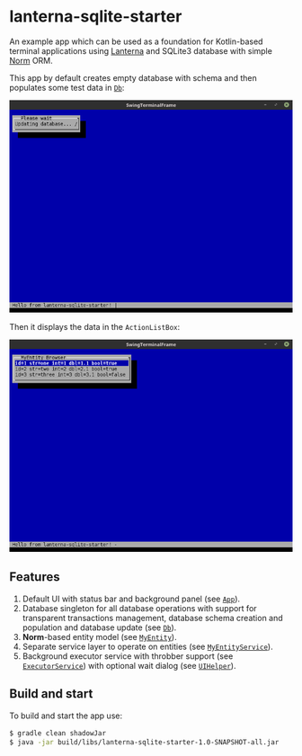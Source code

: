# lanterna-sqlite-starter

An example app which can be used as a foundation for Kotlin-based terminal applications using [Lanterna](https://github.com/mabe02/lanterna) and SQLite3 database with simple [Norm](https://github.com/dieselpoint/norm) ORM.

This app by default creates empty database with schema and then populates some test data in [`Db`](src/main/kotlin/com/lifeinide/lanterna/db/Db.kt):

![](docs/screen-1.png)

Then it displays the data in the `ActionListBox`:

![](docs/screen-2.png)

## Features

1. Default UI with status bar and background panel (see [`App`](src/main/kotlin/com/lifeinide/lanterna/App.kt)).
1. Database singleton for all database operations with support for transparent transactions management, database schema creation and population and database update (see [`Db`](src/main/kotlin/com/lifeinide/lanterna/db/Db.kt)).
1. **Norm**-based entity model (see [`MyEntity`](src/main/kotlin/com/lifeinide/lanterna/db/model/MyEntity.kt)).
1. Separate service layer to operate on entities (see [`MyEntityService`](src/main/kotlin/com/lifeinide/lanterna/db/service/MyEntityService.kt)).
1. Background executor service with throbber support (see [`ExecutorService`](src/main/kotlin/com/lifeinide/lanterna/service/ExecutorService.kt)) with optional wait dialog (see [`UIHelper`](src/main/kotlin/com/lifeinide/lanterna/ui/UIHelper.kt)).

## Build and start

To build and start the app use:

```bash
$ gradle clean shadowJar
$ java -jar build/libs/lanterna-sqlite-starter-1.0-SNAPSHOT-all.jar 
```
